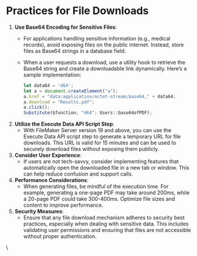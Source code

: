 # Practices for File Downloads

1. **Use Base64 Encoding for Sensitive Files**:
   * For applications handling sensitive information (e.g., medical records), avoid exposing files on the public internet. Instead, store files as Base64 strings in a database field.
   *   When a user requests a download, use a utility hook to retrieve the Base64 string and create a downloadable link dynamically. Here’s a sample implementation:

       ```javascript
       let data64 = 'd64';
       let a = document.createElement("a");
       a.href = "data:application/octet-stream;base64," + data64;
       a.download = "Results.pdf";
       a.click();
       Substitute($function; "d64"; Users::base64ofPDF);
       ```
2. **Utilize the Execute Data API Script Step**:
   * With FileMaker Server version 19 and above, you can use the Execute Data API script step to generate a temporary URL for file downloads. This URL is valid for 15 minutes and can be used to securely download files without exposing them publicly.
3. **Consider User Experience**:
   * If users are not tech-savvy, consider implementing features that automatically open the downloaded file in a new tab or window. This can help reduce confusion and support calls.
4. **Performance Considerations**:
   * When generating files, be mindful of the execution time. For example, generating a one-page PDF may take around 200ms, while a 20-page PDF could take 300-400ms. Optimize file sizes and content to improve performance.
5. **Security Measures**:
   * Ensure that any file download mechanism adheres to security best practices, especially when dealing with sensitive data. This includes validating user permissions and ensuring that files are not accessible without proper authentication.

\
